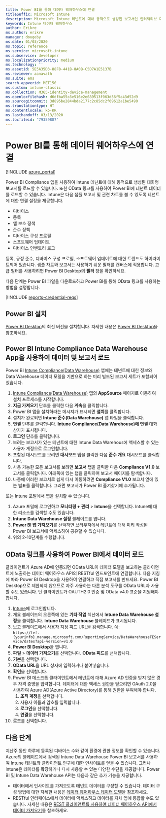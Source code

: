 ```yaml
---
title: Power BI를 통해 데이터 웨어하우스에 연결
titleSuffix: Microsoft Intune
description: Microsoft Intune 테넌트에 대해 동적으로 생성된 보고서인 인터랙티브 다운로드를 위해 Microsoft Power BI용 파일을 다운로드할 수 있습니다.
keywords: Intune 데이터 웨어하우스
author: Erikre
ms.author: erikre
manager: dougeby
ms.date: 01/03/2020
ms.topic: reference
ms.service: microsoft-intune
ms.subservice: developer
ms.localizationpriority: medium
ms.technology: ''
ms.assetid: 5E5A35D3-88F8-441B-8A0B-C5D7A1E5137B
ms.reviewer: aanavath
ms.suite: ems
search.appverid: MET150
ms.custom: intune-classic
ms.collection: M365-identity-device-management
ms.openlocfilehash: d6dfba55c8e516e2e689513f063d56f5a43d52d9
ms.sourcegitcommit: 3d895be2844bda2177c2c85dc2f09612a1be5490
ms.translationtype: HT
ms.contentlocale: ko-KR
ms.lasthandoff: 03/13/2020
ms.locfileid: "79359887"
---
```

# <a name="connect-to-the-data-warehouse-with-power-bi"></a>Power BI를 통해 데이터 웨어하우스에 연결

[!INCLUDE [azure_portal](../includes/azure_portal.md)]

Power BI Compliance 앱을 사용하여 Intune 테넌트에 대해 동적으로 생성된 대화형 보고서를 로드할 수 있습니다. 또한 OData 링크를 사용하여 Power BI에 테넌트 데이터를 로드할 수 있습니다. Intune은 다음 샘플 보고서 및 관련 차트를 볼 수 있도록 테넌트에 대한 연결 설정을 제공합니다.  

- 디바이스
- 등록
- 앱 보호 정책
- 준수 정책
- 디바이스 구성 프로필
- 소프트웨어 업데이트
- 디바이스 인벤토리 로그

등록, 규정 준수, 디바이스 구성 프로필, 소프트웨어 업데이트에 대한 트렌드도 하이라이트되어 있습니다. 샘플 차트와 보고서는 사용하기 쉬운 필터를 캔버스에 적용합니다. 고급 필터를 사용하려면 Power BI Desktop의 **필터** 창을 확인하세요.

다음 단계는 Power BI 파일을 다운로드하고 Power BI를 통해 OData 링크를 사용하는 방법을 설명합니다.

[!INCLUDE [reports-credential-reqs](../includes/reports-credential-reqs.md)]

## <a name="install-power-bi"></a>Power BI 설치

[Power BI Desktop](https://aka.ms/intune/datawarehouseapi/installpowerbi)의 최신 버전을 설치합니다. 자세한 내용은 [Power BI Desktop](https://powerbi.microsoft.com/desktop)을 참조하세요.

## <a name="load-the-data-and-reports-using-the-power-bi-intune-compliance-data-warehouse-app"></a>Power BI Intune Compliance Data Warehouse App을 사용하여 데이터 및 보고서 로드

Power BI [Intune Compliance(Data Warehouse)](https://aka.ms/intune/datawarehouseapi/getpowerbiapp) 앱에는 테넌트에 대한 정보와 Data Warehouse 데이터 모델을 기반으로 하는 미리 빌드된 보고서 세트가 포함되어 있습니다.

1. [Intune Compliance(Data Warehouse)](https://aka.ms/intune/datawarehouseapi/getpowerbiapp) 앱의 **AppSource** 페이지로 이동하여 설치 프로세스를 시작합니다.
2. **지금 가져오기** 단추를 클릭한 다음 **계속**을 클릭합니다.
3. Power BI 앱을 설치하라는 메시지가 표시되면 **설치**를 클릭합니다.
4. 설치가 완료되면 **Intune 준수(Data Warehouse)** 앱 타일을 클릭합니다.
5. **연결** 단추를 클릭합니다. **Intune Compliance(Data Warehouse)에 연결** 대화 상자가 표시됩니다.
6. **로그인** 단추를 클릭합니다.
7. 보려는 보고서가 있는 테넌트에 대한 Intune Data Warehous에 액세스할 수 있는 사용자 계정으로 로그인합니다.
8. 포함된 대시보드를 보려면 **대시보드** 탭을 클릭한 다음 **준수 개요** 대시보드를 클릭합니다.
9. 사용 가능한 모든 보고서를 보려면 **보고서** 탭을 클릭한 다음 **Compliance V1.0** 보고서를 클릭합니다. 아래쪽에 있는 탭을 클릭하여 보고서 페이지를 탐색합니다.
10. 나중에 이러한 보고서로 쉽게 다시 이동하려면 **Compliance V1.0** 보고서 옆에 있는 별표를 클릭합니다. 그러면 보고서가 Power BI 즐겨찾기에 추가됩니다.

또는 Intune 포털에서 앱을 설치할 수 있습니다.

1. Azure 포털에 로그인하고 **모니터링 + 관리** > **Intune**을 선택합니다. Intune에 대한 리소스를 검색할 수도 있습니다.
2. **Intune Data Warehouse 설정** 블레이드를 엽니다.
3. **Power BI 앱 가져오기**를 선택하면 브라우저에서 테넌트에 대해 미리 작성된 Power BI 보고서에 액세스하여 공유할 수 있습니다.
4. 위의 2-10단계를 수행합니다.

## <a name="load-the-data-in-power-bi-using-the-odata-link"></a>OData 링크를 사용하여 Power BI에서 데이터 로드

클라이언트가 Azure AD에 인증되면 OData URL이 데이터 모델을 보고하는 클라이언트에 노출하는 데이터 웨어하우스 API의 RESTful 엔드포인트에 연결합니다. 다음 지침에 따라 Power BI Desktop을 사용하여 연결하고 직접 보고서를 만드세요. Power BI Desktop으로 제한되지 않으므로 자주 사용하는 다른 분석 도구를 OData URL과 사용할 수도 있습니다. 단 클라이언트가 OAUTH2.0 인증 및 OData v4.0 표준을 지원해야 합니다.

1. [Intune](https://go.microsoft.com/fwlink/?linkid=2090973)에 로그인합니다.
2. 개요 블레이드의 오른쪽에 있는 **기타 작업** 섹션에서 **Intune Data Warehouse 설정**을 클릭합니다. **Intune Data Warehouse** 블레이드가 표시됩니다.
3. 보고 블레이드에서 사용자 지정 피드 URL을 검색합니다. 예:<br>
    `https://fef.{yourinfo}.manage.microsoft.com/ReportingService/DataWarehouseFEService/dates?api-version=v1.0`
4. **Power BI Desktop**을 엽니다.
5. **파일** > **데이터 가져오기**를 선택합니다. **OData 피드**를 선택합니다.
6. **기본**을 선택합니다.
7. **OData URL**을 URL 상자에 입력하거나 붙여넣습니다.
8. **확인**을 선택합니다.
9. Power BI 데스크톱 클라이언트에서 테넌트에 대해 Azure AD 인증을 받지 않은 경우 자격 증명을 입력합니다. 데이터에 대한 액세스 권한을 얻으려면 OAuth 2.0을 사용하여 Azure AD(Azure Active Directory)를 통해 권한을 부여해야 합니다.  
    1. **조직 계정**을 선택합니다.  
    2. 사용자 이름과 암호를 입력합니다.  
    3. **로그인**을 선택합니다.  
    4. **연결**을 선택합니다.  
10. **로드**를 선택합니다.

## <a name="next-steps"></a>다음 단계

지난주 동안 하루에 등록된 디바이스 수와 같이 환경에 관한 정보를 확인할 수 있습니다. Azure의 블레이드에서 검색된 Intune Data Warehouse Power BI 보고서를 사용하여 Intune 테넌트와 클라이언트 인구에 대한 인사이트를 얻을 수 있습니다. 그러나 Intune은 데이터를 확장하거나 다시 사용할 수 있는 다양한 수단을 제공합니다. Power BI 및 Intune Data Warehouse API는 다음과 같은 추가 기능을 제공합니다.

<!-- - You can use Power BI Desktop to create additional report types with your data. For example, you could create a custom chart representing the ratio of device manufactures in your enterprise. For more information about creating custom reports with Power BI and the Intune Data Warehouse, see `BLOG POST ON POWER BI`. -->
- 데이터에서 인사이트를 가져오도록 테넌트 데이터를 구성할 수 있습니다. 데이터 구성 방법에 대한 자세한 내용은 [데이터 웨어하우스 데이터 모델](reports-ref-data-model.md)을 참조하세요.
- RESTful 인터페이스에서 데이터에 액세스하고 데이터를 자체 앱에 통합할 수도 있습니다. 자세한 내용은 [REST 클라이언트를 사용하여 데이터 웨어하우스 API에서 데이터 가져오기](reports-proc-data-rest.md)를 참조하세요.
